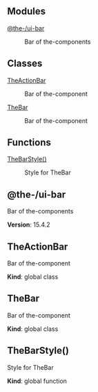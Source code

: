 <!--- Code generated by @the-/script-doc. DO NOT EDIT. -->

## Modules

<dl>
<dt><a href="#module_@the-/ui-bar">@the-/ui-bar</a></dt>
<dd><p>Bar of the-components</p>
</dd>
</dl>

## Classes

<dl>
<dt><a href="#TheActionBar">TheActionBar</a></dt>
<dd><p>Bar of the-component</p>
</dd>
<dt><a href="#TheBar">TheBar</a></dt>
<dd><p>Bar of the-component</p>
</dd>
</dl>

## Functions

<dl>
<dt><a href="#TheBarStyle">TheBarStyle()</a></dt>
<dd><p>Style for TheBar</p>
</dd>
</dl>

<a name="module_@the-/ui-bar"></a>

## @the-/ui-bar
Bar of the-components

**Version**: 15.4.2  
<a name="TheActionBar"></a>

## TheActionBar
Bar of the-component

**Kind**: global class  
<a name="TheBar"></a>

## TheBar
Bar of the-component

**Kind**: global class  
<a name="TheBarStyle"></a>

## TheBarStyle()
Style for TheBar

**Kind**: global function

